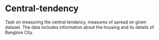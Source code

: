 # Central-tendency
Task on measuring the central tendancy, measures of spread on given dataset.
The data includes information about the housing and its details of Banglore City.
